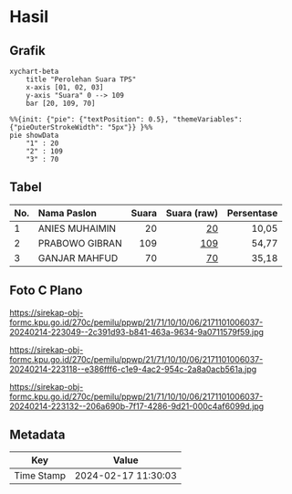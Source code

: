 # Hasil

## Grafik

```mermaid
xychart-beta
    title "Perolehan Suara TPS"
    x-axis [01, 02, 03]
    y-axis "Suara" 0 --> 109
    bar [20, 109, 70]
```

```mermaid
%%{init: {"pie": {"textPosition": 0.5}, "themeVariables": {"pieOuterStrokeWidth": "5px"}} }%%
pie showData
    "1" : 20
    "2" : 109
    "3" : 70
```

## Tabel

| No. | Nama Paslon    | Suara | Suara (raw) | Persentase |
|:--- |:-------------- | -----:| -----------:| ----------:|
| 1   | ANIES MUHAIMIN | 20    | [20][p-1]   | 10,05      |
| 2   | PRABOWO GIBRAN | 109   | [109][p-2]  | 54,77      |
| 3   | GANJAR MAHFUD  | 70    | [70][p-3]   | 35,18      |


[p-1]: https://github.com/gigit-pemilu/pemilu-2024-21-kepulauan-riau/blob/main/pilpres/hitung-suara/sub/21-kepulauan-riau/sub/71-kota-batam/sub/10-batam-kota/sub/1006-sungai-panas/sub/037-tps/sub/paslon-1.txt
[p-2]: https://github.com/gigit-pemilu/pemilu-2024-21-kepulauan-riau/blob/main/pilpres/hitung-suara/sub/21-kepulauan-riau/sub/71-kota-batam/sub/10-batam-kota/sub/1006-sungai-panas/sub/037-tps/sub/paslon-2.txt
[p-3]: https://github.com/gigit-pemilu/pemilu-2024-21-kepulauan-riau/blob/main/pilpres/hitung-suara/sub/21-kepulauan-riau/sub/71-kota-batam/sub/10-batam-kota/sub/1006-sungai-panas/sub/037-tps/sub/paslon-3.txt

## Foto C Plano

https://sirekap-obj-formc.kpu.go.id/270c/pemilu/ppwp/21/71/10/10/06/2171101006037-20240214-223049--2c391d93-b841-463a-9634-9a0711579f59.jpg

https://sirekap-obj-formc.kpu.go.id/270c/pemilu/ppwp/21/71/10/10/06/2171101006037-20240214-223118--e386fff6-c1e9-4ac2-954c-2a8a0acb561a.jpg

https://sirekap-obj-formc.kpu.go.id/270c/pemilu/ppwp/21/71/10/10/06/2171101006037-20240214-223132--206a690b-7f17-4286-9d21-000c4af6099d.jpg


## Metadata

| Key        | Value               |
| ---------- | ------------------- |
| Time Stamp | 2024-02-17 11:30:03 |



